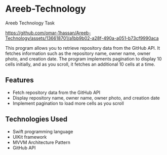 # Areeb-Technology
Areeb Technology Task



https://github.com/omar-1hassan/Areeb-Technology/assets/136618701/a1bb9b02-a28f-490a-a051-b73cf9990aca


This program allows you to retrieve repository data from the GitHub API. It fetches information such as the repository name, owner name, owner photo, and creation date. The program implements pagination to display 10 cells initially, and as you scroll, it fetches an additional 10 cells at a time.

## Features

- Fetch repository data from the GitHub API
- Display repository name, owner name, owner photo, and creation date
- Implement pagination to load more cells as you scroll

## Technologies Used

- Swift programming language
- UIKit framework
- MVVM Architecture Pattern
- GitHub API
